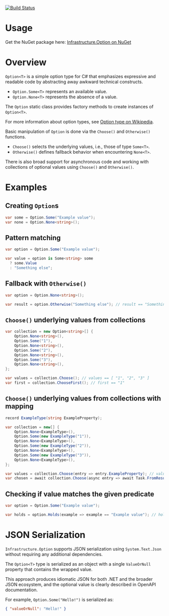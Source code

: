 [![Build Status](https://vilppu.visualstudio.com/Infrastructure.Option/_apis/build/status/vilppu.Infrastructure.Option?branchName=main)](https://vilppu.visualstudio.com/Infrastructure.Option/_build/latest?definitionId=1&branchName=main)

# Usage

Get the NuGet package here: [Infrastructure.Option on NuGet](https://www.nuget.org/packages/Infrastructure.Option/)

# Overview

`Option<T>` is a simple option type for C# that emphasizes expressive and readable code by abstracting away awkward technical constructs.

- `Option.Some<T>` represents an available value.
- `Option.None<T>` represents the absence of a value.

The `Option` static class provides factory methods to create instances of `Option<T>`.

For more information about option types, see [Option type on Wikipedia](https://en.wikipedia.org/wiki/Option_type).

Basic manipulation of `Option` is done via the `Choose()` and `Otherwise()` functions.

- `Choose()` selects the underlying values, i.e., those of type `Some<T>`.
- `Otherwise()` defines fallback behavior when encountering `None<T>`.

There is also broad support for asynchronous code and working with collections of optional values using `Choose()` and `Otherwise()`.

# Examples

## Creating `Option`s

```csharp
var some = Option.Some("Example value");
var none = Option.None<string>();
```

## Pattern matching

```csharp
var option = Option.Some("Example value");

var value = option is Some<string> some
  ? some.Value
  : "Something else";
```

## Fallback with `Otherwise()`

```csharp
var option = Option.None<string>();

var result = option.Otherwise("Something else"); // result == "Something else"
```

## `Choose()` underlying values from collections

```csharp
var collection = new Option<string>[] {
    Option.None<string>(),
    Option.Some("1"),
    Option.None<string>(),
    Option.Some("2"),
    Option.None<string>(),
    Option.Some("3"),
    Option.None<string>(),
};

var values = collection.Choose(); // values == [ "1", "2", "3" ]
var first = collection.ChooseFirst(); // first == "1"
```

## `Choose()` underlying values from collections with mapping

```csharp
record ExampleType(string ExampleProperty);

var collection = new[] {
    Option.None<ExampleType>(),
    Option.Some(new ExampleType("1")),
    Option.None<ExampleType>(),
    Option.Some(new ExampleType("2")),
    Option.None<ExampleType>(),
    Option.Some(new ExampleType("3")),
    Option.None<ExampleType>(),
};

var values = collection.Choose(entry => entry.ExampleProperty); // values == [ "1", "2", "3" ]
var chosen = await collection.Choose(async entry => await Task.FromResult(entry.ExampleProperty)); // chosen == [ "1", "2", "3" ]
```

## Checking if value matches the given predicate

```csharp
var option = Option.Some("Example value");

var holds = option.Holds(example => example == "Example value"); // holds == true
```

# JSON Serialization

`Infrastructure.Option` supports JSON serialization using `System.Text.Json` without requiring any additional dependencies.

The `Option<T>` type is serialized as an object with a single `ValueOrNull` property that contains the wrapped value.

This approach produces idiomatic JSON for both .NET and the broader JSON ecosystem, and the optional value is clearly described in OpenAPI documentation.

For example, `Option.Some("Hello!")` is serialized as:

```json
{ "valueOrNull": "Hello!" }
```
